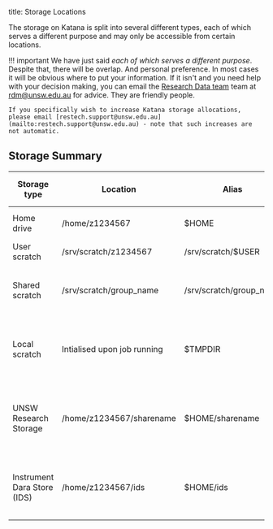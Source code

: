 title: Storage Locations

The storage on Katana is split into several different types, each of which serves a different purpose and may only be accessible from certain locations. 

!!! important
    We have just said *each of which serves a different purpose*. Despite that, there will be overlap. And personal preference. In most cases it will be obvious where to put your information. If it isn't and you need help with your decision making, you can email the [Research Data team](https://research.unsw.edu.au/research-data-management-unsw>) team at rdm@unsw.edu.au for advice. They are friendly people.

    If you specifically wish to increase Katana storage allocations, please email [restech.support@unsw.edu.au](mailto:restech.support@unsw.edu.au) - note that such increases are not automatic.

## Storage  Summary

<table>
<thead>
  <tr>
    <th>Storage type</th>
    <th>Location</th>
    <th>Alias</th>
    <th>Purpose</th>
    <th>Backed up?</th>
    <th>Size limit</th>
    <th>Who has access</th>
	<th>Where can it be used?</th>
  </tr>
</thead>
<tbody>
  <tr>
    <td>Home drive</td>
    <td>/home/z1234567</td>
    <td>$HOME</td>
    <td>Source code and programs</td>
    <td>Y</td>
    <td>10Gb</td>
    <td>Only the user</td>
	<td>Anywhere</td>
  </tr>
  <tr>
    <td>User scratch</td>
    <td>/srv/scratch/z1234567</td>
    <td>/srv/scratch/$USER</td>
    <td>Data files</td>
    <td>N</td>
    <td>128 GB</td>
    <td>Only the user</td>
	<td>Anywhere</td>
  </tr>
  <tr>
    <td>Shared scratch</td>
    <td>/srv/scratch/group_name</td>
    <td>/srv/scratch/group_name</td>
    <td>Data files and programs shared by a team</td>
    <td>N</td>
    <td>Upon group requirements</td>
    <td>All users in the group</td>
	<td>Anywhere</td>
  </tr>
  <tr>
    <td>Local scratch</td>
    <td>Intialised upon job running</td>
    <td>$TMPDIR</td>
    <td>Faster job completion with large datasets and temp files</td>
    <td>N</td>
    <td>200Gb shared between node users</td>
    <td>Temporary for each job</td>
	<td>Only on compute nodes</td>
  </tr>
  <tr>
    <td>UNSW Research Storage</td>
    <td>/home/z1234567/sharename</td>
    <td>$HOME/sharename</td>
    <td>Storage of shared user and data files</td>
    <td>Y</td>
    <td colspan="2">Depends on storage location</td>
	<td>Only available on <a href="/storage/kdm">KDM</a> (and login nodes for small files)</td>
  </tr>
    <tr>
    <td>Instrument Dara Store (IDS)</td>
    <td>/home/z1234567/ids</td>
    <td>$HOME/ids</td>
    <td>Storage of instrument data generated within MWAC</td>
    <td>Y</td>
    <td colspan="2">Depends on storage location</td>
	<td>Only available on <a href="/storage/kdm">KDM</a></td>
  </tr>
</tbody>
</table>
